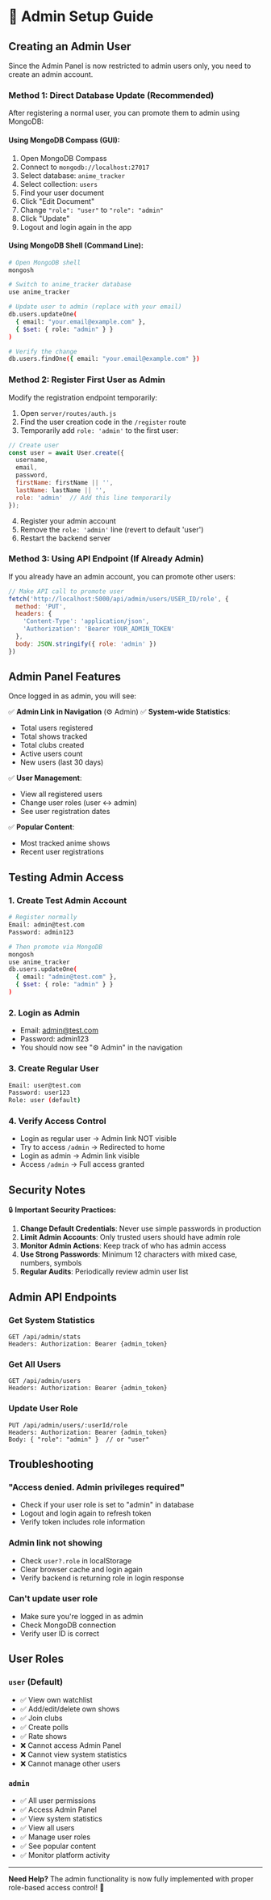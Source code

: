 # 🔐 Admin Setup Guide

## Creating an Admin User

Since the Admin Panel is now restricted to admin users only, you need to create an admin account.

### Method 1: Direct Database Update (Recommended)

After registering a normal user, you can promote them to admin using MongoDB:

#### Using MongoDB Compass (GUI):
1. Open MongoDB Compass
2. Connect to `mongodb://localhost:27017`
3. Select database: `anime_tracker`
4. Select collection: `users`
5. Find your user document
6. Click "Edit Document"
7. Change `"role": "user"` to `"role": "admin"`
8. Click "Update"
9. Logout and login again in the app

#### Using MongoDB Shell (Command Line):
```bash
# Open MongoDB shell
mongosh

# Switch to anime_tracker database
use anime_tracker

# Update user to admin (replace with your email)
db.users.updateOne(
  { email: "your.email@example.com" },
  { $set: { role: "admin" } }
)

# Verify the change
db.users.findOne({ email: "your.email@example.com" })
```

### Method 2: Register First User as Admin

Modify the registration endpoint temporarily:

1. Open `server/routes/auth.js`
2. Find the user creation code in the `/register` route
3. Temporarily add `role: 'admin'` to the first user:

```javascript
// Create user
const user = await User.create({
  username,
  email,
  password,
  firstName: firstName || '',
  lastName: lastName || '',
  role: 'admin'  // Add this line temporarily
});
```

4. Register your admin account
5. Remove the `role: 'admin'` line (revert to default 'user')
6. Restart the backend server

### Method 3: Using API Endpoint (If Already Admin)

If you already have an admin account, you can promote other users:

```javascript
// Make API call to promote user
fetch('http://localhost:5000/api/admin/users/USER_ID/role', {
  method: 'PUT',
  headers: {
    'Content-Type': 'application/json',
    'Authorization': 'Bearer YOUR_ADMIN_TOKEN'
  },
  body: JSON.stringify({ role: 'admin' })
})
```

## Admin Panel Features

Once logged in as admin, you will see:

✅ **Admin Link in Navigation** (⚙️ Admin)
✅ **System-wide Statistics**:
   - Total users registered
   - Total shows tracked
   - Total clubs created
   - Active users count
   - New users (last 30 days)

✅ **User Management**:
   - View all registered users
   - Change user roles (user ↔ admin)
   - See user registration dates

✅ **Popular Content**:
   - Most tracked anime shows
   - Recent user registrations

## Testing Admin Access

### 1. Create Test Admin Account
```bash
# Register normally
Email: admin@test.com
Password: admin123

# Then promote via MongoDB
mongosh
use anime_tracker
db.users.updateOne(
  { email: "admin@test.com" },
  { $set: { role: "admin" } }
)
```

### 2. Login as Admin
- Email: admin@test.com
- Password: admin123
- You should now see "⚙️ Admin" in the navigation

### 3. Create Regular User
```bash
Email: user@test.com
Password: user123
Role: user (default)
```

### 4. Verify Access Control
- Login as regular user → Admin link NOT visible
- Try to access `/admin` → Redirected to home
- Login as admin → Admin link visible
- Access `/admin` → Full access granted

## Security Notes

🔒 **Important Security Practices:**

1. **Change Default Credentials**: Never use simple passwords in production
2. **Limit Admin Accounts**: Only trusted users should have admin role
3. **Monitor Admin Actions**: Keep track of who has admin access
4. **Use Strong Passwords**: Minimum 12 characters with mixed case, numbers, symbols
5. **Regular Audits**: Periodically review admin user list

## Admin API Endpoints

### Get System Statistics
```
GET /api/admin/stats
Headers: Authorization: Bearer {admin_token}
```

### Get All Users
```
GET /api/admin/users
Headers: Authorization: Bearer {admin_token}
```

### Update User Role
```
PUT /api/admin/users/:userId/role
Headers: Authorization: Bearer {admin_token}
Body: { "role": "admin" }  // or "user"
```

## Troubleshooting

### "Access denied. Admin privileges required"
- Check if your user role is set to "admin" in database
- Logout and login again to refresh token
- Verify token includes role information

### Admin link not showing
- Check `user?.role` in localStorage
- Clear browser cache and login again
- Verify backend is returning role in login response

### Can't update user role
- Make sure you're logged in as admin
- Check MongoDB connection
- Verify user ID is correct

## User Roles

### `user` (Default)
- ✅ View own watchlist
- ✅ Add/edit/delete own shows
- ✅ Join clubs
- ✅ Create polls
- ✅ Rate shows
- ❌ Cannot access Admin Panel
- ❌ Cannot view system statistics
- ❌ Cannot manage other users

### `admin`
- ✅ All user permissions
- ✅ Access Admin Panel
- ✅ View system statistics
- ✅ View all users
- ✅ Manage user roles
- ✅ See popular content
- ✅ Monitor platform activity

---

**Need Help?** The admin functionality is now fully implemented with proper role-based access control! 🎉

